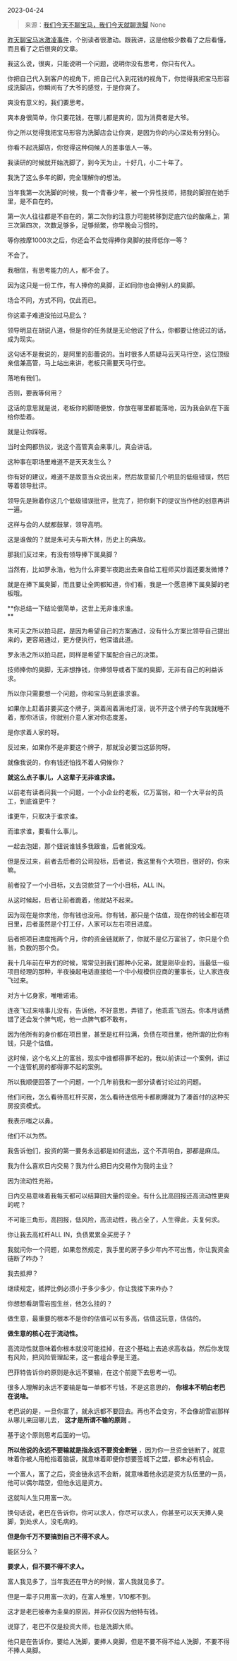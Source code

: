2023-04-24

> 来源：[我们今天不聊宝马，我们今天就聊洗脚](http://mp.weixin.qq.com/s?__biz=MzU0MjYwNDU2Mw==&amp;mid=2247510612&amp;idx=1&amp;sn=b025f7e52bcf833b63f72822f1f06282&amp;chksm=fb1ac628cc6d4f3e0c7e4ecf99842bc208d66e419b73242ce7a858ae3b09528378c08413be25&amp;scene=127#wechat_redirect)
> None

[昨天聊宝马冰激凌事件](http://mp.weixin.qq.com/s?__biz=MzU3NDc5Nzc0NQ==&mid=2247523553&idx=2&sn=ab3866563870974bff862d2dfa060f26&chksm=fd2e3e3fca59b729cbce76ce4eae1b5a7c920b07d972c5f2e019eee979a46e6b434ffa5aad24&scene=21#wechat_redirect)，个别读者很激动。跟我讲，这是他极少数看了之后看懂，而且看了之后很爽的文章。

我这么说，很爽，只能说明一个问题，说明你没有思考，你只有代入。  

你把自己代入到客户的视角下，把自己代入到花钱的视角下，你觉得我把宝马形容成洗脚店，你瞬间有了大爷的感觉，于是你爽了。

爽没有意义的，我们要思考。  

爽本身很简单，你只要花钱，在哪儿都是爽的，因为消费者是大爷。  

你之所以觉得我把宝马形容为洗脚店会让你爽，是因为你的内心深处有分别心。

你看不起洗脚店，你觉得这种伺候人的差事低人一等。  

我读研的时候就开始洗脚了，到今天为止，十好几，小二十年了。  

我洗了这么多年的脚，完全理解你的想法。  

当年我第一次洗脚的时候，我一个青春少年，被一个异性技师，把我的脚捏在她手里，是不自在的。

第一次人往往都是不自在的，第二次你的注意力可能转移到足底穴位的酸痛上，第三次第四次，次数足够多，足够频繁，你早晚会习惯的。

等你按摩1000次之后，你还会不会觉得捧你臭脚的技师低你一等？  

不会了。

我相信，有思考能力的人，都不会了。  

因为这只是一份工作，有人捧你的臭脚，正如同你也会捧别人的臭脚。  

场合不同，方式不同，仅此而已。  

你这辈子难道没拍过马屁么？  

领导明显在胡说八道，但是你的任务就是无论他说了什么，你都要让他说过的话，成为现实。

这句话不是我说的，是阿里的彭蕾说的。当时很多人质疑马云天马行空，这位顶级亲信兼高管，马上站出来讲，老板只需要天马行空。

落地有我们。  

否则，要我等何用？

这话的意思就是说，老板你的脚随便放，你放在哪里都能落地，因为我会趴在下面给你垫着。  

就是让你踩呀。  

当时全网都热议，说这个高管真会来事儿，真会讲话。  

这种事在职场里难道不是天天发生么？  

你有好的建议，难道不是故意当众说出来，然后故意留几个明显的低级错误，然后等着领导批评。  

领导先是揪着你这几个低级错误批评，批完了，把你剩下的提议当作他的创意再讲一遍。

这样与会的人就都鼓掌，领导高明。

这是谁做的？就是朱可夫与斯大林，历史上的典故。  

那我们反过来，有没有领导捧下属臭脚？  

当然有，比如罗永浩，他为什么非要半夜跑出去亲自给工程师买炒面还要发微博？

就是在捧下属臭脚，而且要让全网都知道，你们看，我是一个愿意捧下属臭脚的老板哦。

 **你总结一下结论很简单，这世上无非谁求谁。  
**

朱可夫之所以拍马屁，是因为希望自己的方案通过，没有什么方案比领导自己提出来的，更容易通过，更方便执行，他深谙此道。  

罗永浩之所以拍马屁，同样是希望下属配合自己的决策。  

技师捧你的臭脚，无非想挣钱，你捧领导或者下属的臭脚，无非有自己的利益诉求。  

所以你只需要想一个问题，你和宝马到底谁求谁。  

如果你上赶着非要买这个牌子，哭着闹着满地打滚，说不开这个牌子的车我就睡不着，那你活该，你就别介意人家对你态度差。  

是你求着人家的呀。

反过来，如果你不是非要这个牌子，那就没必要当这舔狗呀。

就像我说的，你有钱还怕找不着人伺候你？  

 **就这么点子事儿，人这辈子无非谁求谁。**

以前老有读者问我一个问题，一个小企业的老板，亿万富翁，和一个大平台的员工，到底谁更牛？  

谁更牛，只取决于谁求谁。

而谁求谁，要看什么事儿。  

一起去泡妞，那个妞说谁钱多我跟谁，后者就没戏。

但是反过来，前者去后者的公司投标，后者说，我这里有个大项目，很好的，你来嘛。

前者投了一个小目标，又去贷款贷了一个小目标，ALL IN。

从这时候起，后者让前者跪着，他就站不起来。  

因为现在是你求他，你有钱也没用。你有钱，那只是个估值，现在你的钱全都在项目里，后者虽然是个打工仔，人家可以左右项目进度。  

后者把项目进度拖两个月，你的资金链就断了，你就不是亿万富翁了，你只是个负翁，负数的那个负。  

我十几年前在甲方的时候，常常见到我们那种小兄弟，就是刚毕业的，当最低一级项目经理的那种，半夜操起电话直接给一个中小规模供应商的董事长，让人家连夜飞过来。  

对方十亿身家，唯唯诺诺。

连夜飞过来啥事儿没有，告诉他，不好意思，弄错了，他乖乖飞回去。你本月话费错了还会发个脾气呢，他一点脾气都不敢有。

因为他所有的身价都在项目里，甚至是杠杆拉满，负债在项目里，他所谓的比你有钱，只是个估值。  

这时候，这个名义上的富翁，现实中谁都得罪不起的，我以前讲过一个案例，讲过一个连管机房的都得罪不起的案例。  

所以我顺便回答了一个问题，一个几年前我和一部分读者讨论过的问题。  

他们问我，怎么看待高杠杆买房，怎么看待连信用卡都刷爆就为了凑首付的这种买房投资模式。  

我表示嗤之以鼻。  

他们不以为然。  

我告诉他们，投资的第一要务永远都是如何退出，这个不弄明白，那都是麻瓜。

我为什么喜欢日内交易？我为什么把日内交易作为我的主业？  

因为流动性充裕。  

日内交易意味着我每天都可以结算回大量的现金。有什么比高回报还高流动性更爽的呢？  

不可能三角形，高回报，低风险，高流动性，我占全了，人生得此，夫复何求。  

你让我去高杠杆ALL IN，负债累累全买房子？  

我就问你一个问题，如果忽然规定，我手里的房子多少年内不可出售，你让我资金链断了咋办？  

我去抵押？  

继续规定，抵押比例必须小于多少多少，你让我接下来咋办？

你想想看胡雪岩囤生丝，他怎么挂的？

做生意，最重要的根本不是你的估值可以有多高，估值这玩意，估估的。  

 **做生意的核心在于流动性。**

高流动性就意味着你根本就没可能挂掉，在这个基础上去追求高收益，然后你发现有风险，把风险管理起来，这一套组合拳是王道。

巴菲特告诉你的原则是永远不要输，在这个前提下去思考一切。

很多人理解的永远不要输是每一单都不亏钱，不是这意思的， **你根本不明白老巴在说啥。**

老巴说的是，一旦你富了，就永远都不要回去。再也不会变穷，不会像胡雪岩那样从哪儿来回哪儿去， **这才是所谓不输的原则** 。  

基于这个原则思考后面的一切。

 **所以他说的永远不要输就是指永远不要资金断链** ，因为你一旦资金链断了，就意味着你被人用枪指着脑袋，就意味着即便你想要签城下之盟，都未必有机会。  

一个富人，富了之后，资金链永远不会断，就意味着他永远是资方队伍里的一员，他可以偶尔踏空，但他永远是资方。  

这就叫人生只用富一次。  

换句话说，老巴在告诉你，你可以求人，你尽可以求人，你甚至可以天天捧人臭脚，到处求人，没毛病的。  

 **但是你千万不要搞到自己不得不求人。**

能区分么？  

 **要求人，但不要不得不求人。**

富人我见多了，当年我还在甲方的时候，富人我就见多了。  

但是一辈子只用富一次的，在富人堆里，1/10都不到。

这才是老巴被奉为圭臬的原因，并非仅仅因为他特有钱。  

说穿了，老巴不仅是投资大师，也是洗脚大师。  

他只是在告诉你，要给人洗脚，要捧人臭脚，但是不要不得不给人洗脚，不要不得不捧人臭脚。

